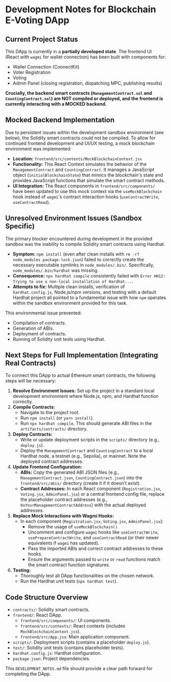 # Development Notes for Blockchain E-Voting DApp

## Current Project Status

This DApp is currently in a **partially developed state**. The frontend UI (React with `wagmi` for wallet connection) has been built with components for:
*   Wallet Connection (ConnectKit)
*   Voter Registration
*   Voting
*   Admin Panel (closing registration, dispatching MPC, publishing results)

**Crucially, the backend smart contracts (`ManagementContract.sol` and `CountingContract.sol`) are NOT compiled or deployed, and the frontend is currently interacting with a MOCKED backend.**

## Mocked Backend Implementation

Due to persistent issues within the development sandbox environment (see below), the Solidity smart contracts could not be compiled. To allow for continued frontend development and UI/UX testing, a mock blockchain environment was implemented:

*   **Location:** `frontend/src/contexts/MockBlockchainContext.jsx`
*   **Functionality:** This React Context simulates the behavior of the `ManagementContract` and `CountingContract`. It manages a JavaScript object (`initialBlockchainState`) that mimics the blockchain's state and provides JavaScript functions that simulate the smart contract methods.
*   **UI Integration:** The React components in `frontend/src/components/` have been updated to use this mock context via the `useMockBlockchain` hook instead of `wagmi`'s contract interaction hooks (`useContractWrite`, `useContractRead`).

## Unresolved Environment Issues (Sandbox Specific)

The primary blocker encountered during development in the provided sandbox was the inability to compile Solidity smart contracts using Hardhat.
*   **Symptom:** `npm install` (even after clean installs with `rm -rf node_modules package-lock.json`) failed to correctly create the necessary executable symlinks in `node_modules/.bin/`. Specifically, `node_modules/.bin/hardhat` was missing.
*   **Consequence:** `npx hardhat compile` consistently failed with `Error HH12: Trying to use a non-local installation of Hardhat...`.
*   **Attempts to fix:** Multiple clean installs, verification of `hardhat.config.js`, Node.js/npm versions, and testing with a default Hardhat project all pointed to a fundamental issue with how `npm` operates within the sandbox environment provided for this task.

This environmental issue prevented:
*   Compilation of contracts.
*   Generation of ABIs.
*   Deployment of contracts.
*   Running of Solidity unit tests using Hardhat.

## Next Steps for Full Implementation (Integrating Real Contracts)

To connect this DApp to actual Ethereum smart contracts, the following steps will be necessary:

1.  **Resolve Environment Issues:** Set up the project in a standard local development environment where Node.js, npm, and Hardhat function correctly.
2.  **Compile Contracts:**
    *   Navigate to the project root.
    *   Run `npm install` (or `yarn install`).
    *   Run `npx hardhat compile`. This should generate ABI files in the `artifacts/contracts/` directory.
3.  **Deploy Contracts:**
    *   Write or update deployment scripts in the `scripts/` directory (e.g., `deploy.js`).
    *   Deploy the `ManagementContract` and `CountingContract` to a local Hardhat node, a testnet (e.g., Sepolia), or mainnet. Note the deployed contract addresses.
4.  **Update Frontend Configuration:**
    *   **ABIs:** Copy the generated ABI JSON files (e.g., `ManagementContract.json`, `CountingContract.json`) into the `frontend/src/abis/` directory (create it if it doesn't exist).
    *   **Contract Addresses:** In each React component (`Registration.jsx`, `Voting.jsx`, `AdminPanel.jsx`) or a central frontend config file, replace the placeholder contract addresses (e.g., `0xYourManagementContractAddress`) with the actual deployed addresses.
5.  **Replace Mock Interactions with Wagmi Hooks:**
    *   In each component (`Registration.jsx`, `Voting.jsx`, `AdminPanel.jsx`):
        *   Remove the usage of `useMockBlockchain()`.
        *   Uncomment and configure `wagmi` hooks like `useContractWrite`, `usePrepareContractWrite`, and `useContractRead` (or their newer equivalents if `wagmi` has updated).
        *   Pass the imported ABIs and correct contract addresses to these hooks.
        *   Ensure the arguments passed to `write` or `read` functions match the smart contract function signatures.
6.  **Testing:**
    *   Thoroughly test all DApp functionalities on the chosen network.
    *   Run the Hardhat unit tests (`npx hardhat test`).

## Code Structure Overview

*   `contracts/`: Solidity smart contracts.
*   `frontend/`: React DApp.
    *   `frontend/src/components/`: UI components.
    *   `frontend/src/contexts/`: React contexts (includes `MockBlockchainContext.jsx`).
    *   `frontend/src/App.jsx`: Main application component.
*   `scripts/`: Deployment scripts (contains a placeholder `deploy.js`).
*   `test/`: Solidity unit tests (contains placeholder tests).
*   `hardhat.config.js`: Hardhat configuration.
*   `package.json`: Project dependencies.

This `DEVELOPMENT_NOTES.md` file should provide a clear path forward for completing the DApp.
